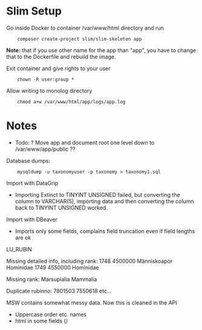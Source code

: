 
# Slim Setup

Go inside Docker to container /var/www/html directory and run 

        composer create-project slim/slim-skeleton app

**Note:** that if you use other name for the app than "app", you have to change that to the Dockerfile and rebuild the image.

Exit container and give rights to your user

        chown -R user:group *

Allow writing to monolog directory

        chmod a+w /var/www/html/app/logs/app.log


# Notes

- Todo: ? Move app and document root one level down to /var/www/app/public ??

Database dumps:

        mysqldump -u taxonomyuser -p taxonomy > taxonomy1.sql

Import with DataGrip
- Importing Extinct to TINYINT UNSIGNED failed, but converting the column to VARCHAR(5), importing data and then converting the column back to TINYINT UNSIGNED worked.

Import with DBeaver
- Imports only some fields, complains field truncation even if field lengths are ok

LU_RUBIN

Missing detailed info, including rank:
1748	4500000		Människoapor	Hominidae
1749	4550000			Hominidae

Missing rank:
Marsupialia
Mammalia

Duplicate rubinno:
7801503
7550618
etc...

MSW contains somewhat messy data. Now this is cleaned in the API
- Uppercase order etc. names
- html in some fields (<i>)



